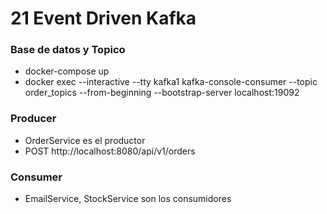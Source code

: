 # 21 Event Driven Kafka

### Base de datos y Topico
- docker-compose up
- docker exec --interactive --tty kafka1  kafka-console-consumer --topic order_topics --from-beginning --bootstrap-server localhost:19092


### Producer
- OrderService es el productor
- POST http://localhost:8080/api/v1/orders


### Consumer 
- EmailService, StockService son los consumidores